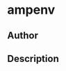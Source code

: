 # ampenv

## Author

<!-- Insert Your Name Here -->

## Description

<!-- Describe your example here -->
